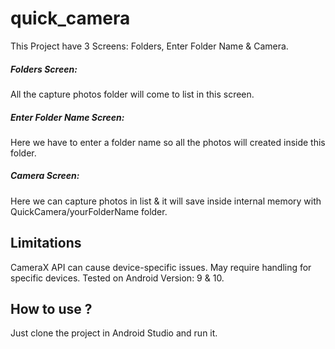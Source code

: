 # quick_camera  
This Project have 3 Screens: Folders, Enter Folder Name & Camera.

##### Folders Screen: 
All the capture photos folder will come to list in this screen.

##### Enter Folder Name Screen: 
Here we have to enter a folder name so all the photos will created inside this folder.

##### Camera Screen: 
Here we can capture photos in list & it will save inside internal memory with QuickCamera/yourFolderName folder.



## Limitations
CameraX API can cause device-specific issues.
May require handling for specific devices.
Tested on Android Version: 9 & 10.



## How to use ?
Just clone the project in Android Studio and run it.
 
